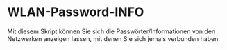 # WLAN-Password-INFO
Mit diesem Skript können Sie sich die Passwörter/Informationen von den Netzwerken anzeigen lassen, mit denen Sie sich jemals verbunden haben.
